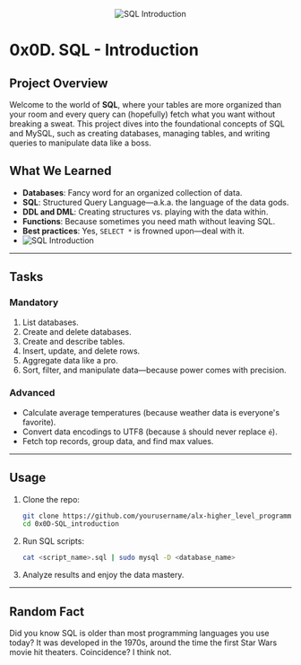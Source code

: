 <p align="center">
  <img src="assets/SQL" alt="SQL Introduction">
</p>

# **0x0D. SQL - Introduction**

## **Project Overview**
Welcome to the world of **SQL**, where your tables are more organized than your room and every query can (hopefully) fetch what you want without breaking a sweat. This project dives into the foundational concepts of SQL and MySQL, such as creating databases, managing tables, and writing queries to manipulate data like a boss.

## **What We Learned**
- **Databases**: Fancy word for an organized collection of data.
- **SQL**: Structured Query Language—a.k.a. the language of the data gods.
- **DDL and DML**: Creating structures vs. playing with the data within.
- **Functions**: Because sometimes you need math without leaving SQL.
- **Best practices**: Yes, `SELECT *` is frowned upon—deal with it.
- <img src="assets/allow-it" alt="SQL Introduction">

---

## **Tasks**
### **Mandatory**
1. List databases.
2. Create and delete databases.
3. Create and describe tables.
4. Insert, update, and delete rows.
5. Aggregate data like a pro.
6. Sort, filter, and manipulate data—because power comes with precision.

### **Advanced**
- Calculate average temperatures (because weather data is everyone's favorite).
- Convert data encodings to UTF8 (because `â` should never replace `é`).
- Fetch top records, group data, and find max values.

---

## **Usage**
1. Clone the repo:
   ```bash
   git clone https://github.com/yourusername/alx-higher_level_programming.git
   cd 0x0D-SQL_introduction
   ```
2. Run SQL scripts:
   ```bash
   cat <script_name>.sql | sudo mysql -D <database_name>
   ```
3. Analyze results and enjoy the data mastery.

---

## **Random Fact**
Did you know SQL is older than most programming languages you use today? It was developed in the 1970s, around the time the first Star Wars movie hit theaters. Coincidence? I think not.